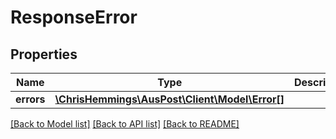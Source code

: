 # ResponseError

## Properties
Name | Type | Description | Notes
------------ | ------------- | ------------- | -------------
**errors** | [**\ChrisHemmings\AusPost\Client\Model\Error[]**](Error.md) |  | [optional] 

[[Back to Model list]](../../README.md#documentation-for-models) [[Back to API list]](../../README.md#documentation-for-api-endpoints) [[Back to README]](../../README.md)


